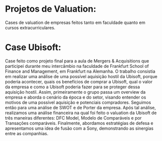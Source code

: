 # Projetos de Valuation:
Cases de valuation de empresas feitos tanto em faculdade quanto em cursos extracurriculares.

# Case Ubisoft:
  Case feito como projeto final para a aula de Mergers & Acquisitions que participei durante meu intercâmbio na faculdade de Frankfurt School of Finance and Management,
  em Frankfurt na Alemanha. O trabalho consistia em realizar uma análise de uma possível aquisição hostil da Ubisoft, porque poderia acontecer, quais os benefícios de 
  comprar a Ubisoft, qual o valor da empresa e como a Ubisoft poderia fazer para se proteger dessa aquisição hostil. Assim, primeiramente o grupo passa um overview da empresa e aborda o cenário da época
  e do setor, visando entender os motivos de uma possível aquisição e potenciais compradores. Seguimos então para uma análise de SWOT e de Porter da empresa. Após tal análise, 
  realizamos uma análise financeira na qual foi feito o valuation da Ubisoft de três maneiras diferentes: DFC Model, Modelo de Comparáveis e por Transações comparáveis. Finalmente, abordamos
  estratégias de defesa e apresentamos uma idea de fusão com a Sony, demonstrando as sinergias entre as companhias.
